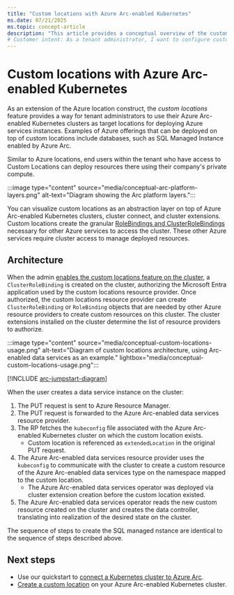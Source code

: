 ```yaml
---
title: "Custom locations with Azure Arc-enabled Kubernetes"
ms.date: 07/21/2025
ms.topic: concept-article
description: "This article provides a conceptual overview of the custom locations capability of Azure Arc-enabled Kubernetes."
# Customer intent: As a tenant administrator, I want to configure custom locations on my Azure Arc-enabled Kubernetes clusters, so that I can deploy Azure services instances efficiently using my organization’s private compute resources.
---
```


# Custom locations with Azure Arc-enabled Kubernetes

As an extension of the Azure location construct, the *custom locations* feature provides a way for tenant administrators to use their Azure Arc-enabled Kubernetes clusters as target locations for deploying Azure services instances. Examples of Azure offerings that can be deployed on top of custom locations include databases, such as SQL Managed Instance enabled by Azure Arc.

Similar to Azure locations, end users within the tenant who have access to Custom Locations can deploy resources there using their company's private compute.

:::image type="content" source="media/conceptual-arc-platform-layers.png" alt-text="Diagram showing the Arc platform layers.":::

You can visualize custom locations as an abstraction layer on top of Azure Arc-enabled Kubernetes clusters, cluster connect, and cluster extensions. Custom locations create the granular [RoleBindings and ClusterRoleBindings](https://kubernetes.io/docs/reference/access-authn-authz/rbac/#rolebinding-and-clusterrolebinding) necessary for other Azure services to access the cluster. These other Azure services require cluster access to manage deployed resources.

## Architecture

When the admin [enables the custom locations feature on the cluster](custom-locations.md), a `ClusterRoleBinding` is created on the cluster, authorizing the Microsoft Entra application used by the custom locations resource provider. Once authorized, the custom locations resource provider can create `ClusterRoleBinding` or `RoleBinding` objects that are needed by other Azure resource providers to create custom resources on this cluster. The cluster extensions installed on the cluster determine the list of resource providers to authorize.

:::image type="content" source="media/conceptual-custom-locations-usage.png" alt-text="Diagram of custom locations architecture, using Arc-enabled data services as an example." lightbox="media/conceptual-custom-locations-usage.png":::

[!INCLUDE [arc-jumpstart-diagram](~/reusable-content/ce-skilling/azure/includes/arc-jumpstart-diagram.md)]

When the user creates a data service instance on the cluster:

1. The PUT request is sent to Azure Resource Manager.
1. The PUT request is forwarded to the Azure Arc-enabled data services resource provider.
1. The RP fetches the `kubeconfig` file associated with the Azure Arc-enabled Kubernetes cluster on which the custom location exists.
   * Custom location is referenced as `extendedLocation` in the original PUT request.
1. The Azure Arc-enabled data services resource provider uses the `kubeconfig` to communicate with the cluster to create a custom resource of the Azure Arc-enabled data services type on the namespace mapped to the custom location.
   * The Azure Arc-enabled data services operator was deployed via cluster extension creation before the custom location existed.
1. The Azure Arc-enabled data services operator reads the new custom resource created on the cluster and creates the data controller, translating into realization of the desired state on the cluster.

The sequence of steps to create the SQL managed nstance are identical to the sequence of steps described above.

## Next steps

* Use our quickstart to [connect a Kubernetes cluster to Azure Arc](./quickstart-connect-cluster.md).
* [Create a custom location](./custom-locations.md) on your Azure Arc-enabled Kubernetes cluster.
